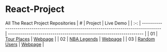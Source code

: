 # React-Project
All The React Project Repositories
|  #  | Project                                                                                 | Live Demo                                                           |
| :-: | --------------------------------------------------------------------------------------- | ------------------------------------------------------------------- |
| 01  | [Tour Places](https://github.com/cansuyilmazz/tour-places)                              | [Webpage](https://fantastic-gelato-e22004.netlify.app)              |
| 02  | [NBA Legends](https://github.com/cansuyilmazz/nba-legends-new)                          | [Webpage](https://cosmic-ganache-642c5b.netlify.app)                |
| 03  | [Random Users](https://github.com/cansuyilmazz/random-users)                            | [Webpage](https://sensational-bunny-08129e.netlify.app)             |


